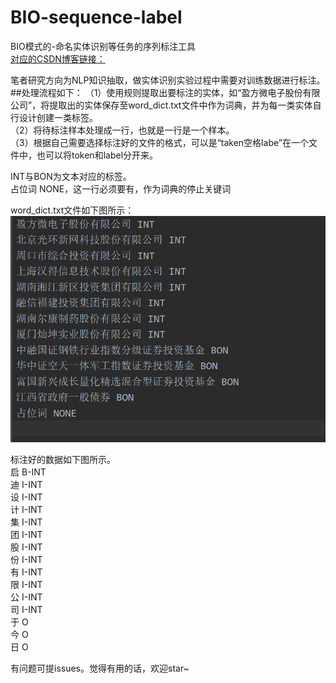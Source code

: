 # BIO-sequence-label
BIO模式的-命名实体识别等任务的序列标注工具<br>
[对应的CSDN博客链接：](https://blog.csdn.net/broccoli2/article/details/103561708)<br>

笔者研究方向为NLP知识抽取，做实体识别实验过程中需要对训练数据进行标注。</br>
##处理流程如下：
（1）使用规则提取出要标注的实体，如“盈方微电子股份有限公司”，将提取出的实体保存至word_dict.txt文件中作为词典，并为每一类实体自行设计创建一类标签。</br>
（2）将待标注样本处理成一行，也就是一行是一个样本。</br>
（3）根据自己需要选择标注好的文件的格式，可以是“taken空格labe”在一个文件中，也可以将token和label分开来。</br>

INT与BON为文本对应的标签。</br>
占位词 NONE，这一行必须要有，作为词典的停止关键词</br>

word_dict.txt文件如下图所示：<br>
![标注词典](image/word_dict.png)<br>



标注好的数据如下图所示。<br>
启 B-INT<br>
迪 I-INT<br>
设 I-INT<br>
计 I-INT<br>
集 I-INT<br>
团 I-INT<br>
股 I-INT<br>
份 I-INT<br>
有 I-INT<br>
限 I-INT<br>
公 I-INT<br>
司 I-INT<br>
于 O <br>
今 O<br>
日 O<br>



有问题可提issues。觉得有用的话，欢迎star~




